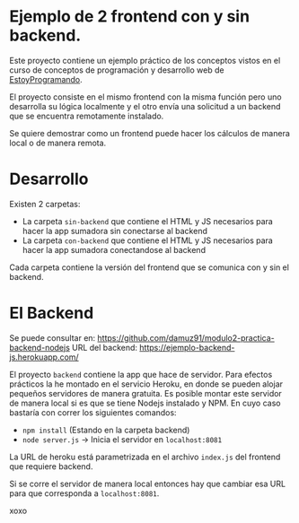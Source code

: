 
# Ejemplo de 2 frontend con y sin backend.

Este proyecto contiene un ejemplo práctico de los conceptos vistos en el curso de conceptos de programación y desarrollo web de [EstoyProgramando](https://www.youtube.com/c/estoyprogramando). 

El proyecto consiste en el mismo frontend con la misma función pero uno desarrolla su lógica localmente y el otro envía una solicitud a un backend que se encuentra remotamente instalado.

Se quiere demostrar como un frontend puede hacer los cálculos de manera local o de manera remota.

# Desarrollo

Existen 2 carpetas:
- La carpeta `sin-backend` que contiene el HTML y JS necesarios para hacer la app sumadora sin conectarse al backend
- La carpeta `con-backend` que contiene el HTML y JS necesarios para hacer la app sumadora conectandose al backend

Cada carpeta contiene la versión del frontend que se comunica con y sin el backend.

# El Backend

Se puede consultar en: https://github.com/damuz91/modulo2-practica-backend-nodejs
URL del backend: https://ejemplo-backend-js.herokuapp.com/

El proyecto `backend` contiene la app que hace de servidor. Para efectos prácticos la he montado en el servicio Heroku, en donde se pueden alojar pequeños servidores de manera gratuita. Es posible montar este servidor de manera local si es que se tiene Nodejs instalado y NPM. En cuyo caso bastaría con correr los siguientes comandos:
- `npm install` (Estando en la carpeta backend)
- `node server.js` -> Inicia el servidor en `localhost:8081` 

La URL de heroku está parametrizada en el archivo `index.js` del frontend que requiere backend.

Si se corre el servidor de manera local entonces hay que cambiar esa URL para que corresponda a `localhost:8081`.

xoxo